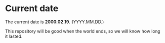 # Current date

The current date is **2000.02.19.** (YYYY.MM.DD.)

This repository will be good when the world ends, so we will know how long it lasted.